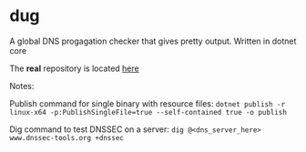 # dug

A global DNS progagation checker that gives pretty output. Written in dotnet core

The **real** repository is located [here](https://git.kaijucode.com/matt/dug)

Notes:

Publish command for single binary with resource files: `dotnet publish -r linux-x64 -p:PublishSingleFile=true --self-contained true -o publish`

Dig command to test DNSSEC on a server: `dig @<dns_server_here> www.dnssec-tools.org +dnssec`
